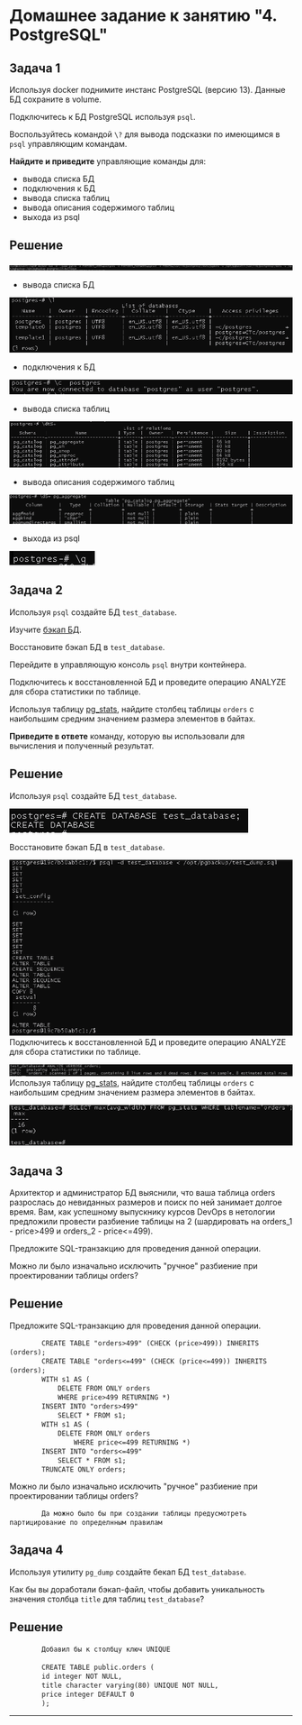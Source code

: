 # Домашнее задание к занятию "4. PostgreSQL"

## Задача 1

Используя docker поднимите инстанс PostgreSQL (версию 13). Данные БД сохраните в volume.

Подключитесь к БД PostgreSQL используя `psql`.

Воспользуйтесь командой `\?` для вывода подсказки по имеющимся в `psql` управляющим командам.

**Найдите и приведите** управляющие команды для:
- вывода списка БД
- подключения к БД
- вывода списка таблиц
- вывода описания содержимого таблиц
- выхода из psql

## Решение

![img_7.png](img_7.png)
- вывода списка БД

![img_9.png](img_9.png)
- подключения к БД

![img_8.png](img_8.png)
- вывода списка таблиц

![img_10.png](img_10.png)
- вывода описания содержимого таблиц

![img_6.png](img_6.png)
- выхода из psql

![img_11.png](img_11.png)

## Задача 2

Используя `psql` создайте БД `test_database`.

Изучите [бэкап БД](https://github.com/netology-code/virt-homeworks/tree/virt-11/06-db-04-postgresql/test_data).

Восстановите бэкап БД в `test_database`.

Перейдите в управляющую консоль `psql` внутри контейнера.

Подключитесь к восстановленной БД и проведите операцию ANALYZE для сбора статистики по таблице.

Используя таблицу [pg_stats](https://postgrespro.ru/docs/postgresql/12/view-pg-stats), найдите столбец таблицы `orders` 
с наибольшим средним значением размера элементов в байтах.

**Приведите в ответе** команду, которую вы использовали для вычисления и полученный результат.

## Решение

Используя `psql` создайте БД `test_database`.

![img_12.png](img_12.png)

Восстановите бэкап БД в `test_database`.

![img_13.png](img_13.png)
Подключитесь к восстановленной БД и проведите операцию ANALYZE для сбора статистики по таблице.

![img_14.png](img_14.png)
Используя таблицу [pg_stats](https://postgrespro.ru/docs/postgresql/12/view-pg-stats), найдите столбец таблицы `orders` 
с наибольшим средним значением размера элементов в байтах.

![img_15.png](img_15.png)


## Задача 3

Архитектор и администратор БД выяснили, что ваша таблица orders разрослась до невиданных размеров и
поиск по ней занимает долгое время. Вам, как успешному выпускнику курсов DevOps в нетологии предложили
провести разбиение таблицы на 2 (шардировать на orders_1 - price>499 и orders_2 - price<=499).

Предложите SQL-транзакцию для проведения данной операции.

Можно ли было изначально исключить "ручное" разбиение при проектировании таблицы orders?

## Решение
Предложите SQL-транзакцию для проведения данной операции.
            
            CREATE TABLE "orders>499" (CHECK (price>499)) INHERITS (orders);
            CREATE TABLE "orders<=499" (CHECK (price<=499)) INHERITS (orders);
            WITH s1 AS (  
                DELETE FROM ONLY orders      
                WHERE price>499 RETURNING *)
            INSERT INTO "orders>499"  
                SELECT * FROM s1;
            WITH s1 AS (  
                DELETE FROM ONLY orders      
                    WHERE price<=499 RETURNING *)
            INSERT INTO "orders<=499"  
                SELECT * FROM s1;
            TRUNCATE ONLY orders;

Можно ли было изначально исключить "ручное" разбиение при проектировании таблицы orders?
            
            Да можно было бы при создании таблицы предусмотреть партицирование по определнным правилам
            

## Задача 4

Используя утилиту `pg_dump` создайте бекап БД `test_database`.

Как бы вы доработали бэкап-файл, чтобы добавить уникальность значения столбца `title` для таблиц `test_database`?
            

## Решение

            Добавил бы к столбцу ключ UNIQUE

            CREATE TABLE public.orders (
            id integer NOT NULL, 
            title character varying(80) UNIQUE NOT NULL,
            price integer DEFAULT 0
            );

---
